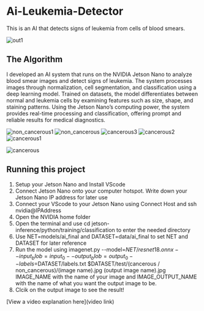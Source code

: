 # Ai-Leukemia-Detector
This is an AI that detects signs of leukemia from cells of blood smears.

![out1](https://github.com/user-attachments/assets/d6ba00b0-7a54-48f5-b601-0eef57f8c970)


## The Algorithm

I developed an AI system that runs on the NVIDIA Jetson Nano to analyze blood smear images and detect signs of leukemia. The system processes images through normalization, cell segmentation, and classification using a deep learning model. Trained on datasets, the model differentiates between normal and leukemia cells by examining features such as size, shape, and staining patterns. Using the Jetson Nano’s computing power, the system provides real-time processing and classification, offering prompt and reliable results for medical diagnostics.

![non_cancerous1](https://github.com/user-attachments/assets/460ad88d-193d-4dea-8aa2-80811eeafdcd)
![non_cancerous](https://github.com/user-attachments/assets/c6779263-e388-422b-b54a-9b97ffc6fb5e)
![cancerous3](https://github.com/user-attachments/assets/e47b3362-276d-4474-9362-bcca4fdaa8c8)
![cancerous2](https://github.com/user-attachments/assets/756d12da-b788-4bff-b778-6a6371c6f814)
![cancerous1](https://github.com/user-attachments/assets/dd11dcae-268c-4eb7-857d-9fdef6047386)

![cancerous](https://github.com/user-attachments/assets/cdaba2e6-b4b4-4263-adb0-6729cd89f2d4)




## Running this project
 1. Setup your Jetson Nano and Install VScode
2. Connect Jetson Nano onto your computer hotspot. Write down your Jetson Nano IP address for later use
3. Connect your VScode to your Jetson Nano using Connect Host and ssh nvidia@IPAddress
4. Open the NVIDIA home folder
5. Open the terminal and use cd jetson-inference/python/training/classification to enter the needed directory
6. Use NET=models/ai_final and DATASET=data/ai_final to set NET and DATASET for later reference
8. Run the model using imagenet.py --model=$NET/resnet18.onnx --input_blob=input_0 --output_blob=output_0 --labels=$DATASET/labels.txt $DATASET/test/(cancerous / non_cancerous)/(image name).jpg (output image name).jpg IMAGE_NAME with the name of your image and IMAGE_OUTPUT_NAME with the name of what you want the output image to be.
9. Clcik on the output image to see the result!

[View a video explanation here](video link)
